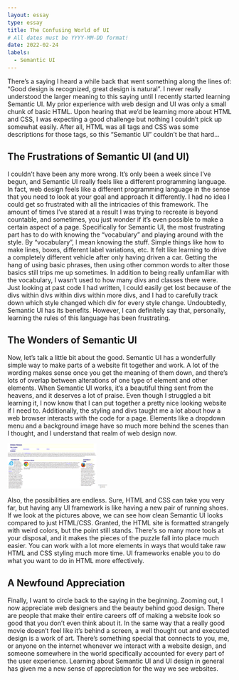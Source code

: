```yaml
---
layout: essay
type: essay
title: The Confusing World of UI
# All dates must be YYYY-MM-DD format!
date: 2022-02-24
labels:
  - Semantic UI
---
```


There’s a saying I heard a while back that went something along the lines of: “Good design is recognized, great design is natural”. I never really understood the larger meaning to this saying until I recently started learning Semantic UI. My prior experience with web design and UI was only a small chunk of basic HTML. Upon hearing that we’d be learning more about HTML and CSS, I was expecting a good challenge but nothing I couldn’t pick up somewhat easily. After all, HTML was all tags and CSS was some descriptions for those tags, so this “Semantic UI” couldn’t be that hard…

## The Frustrations of Semantic UI (and UI)

I couldn’t have been any more wrong. It’s only been a week since I’ve begun, and Semantic UI really feels like a different programming language. In fact, web design feels like a different programming language in the sense that you need to look at your goal and approach it differently. I had no idea I could get so frustrated with all the intricacies of this framework. The amount of times I’ve stared at a result I was trying to recreate is beyond countable, and sometimes, you just wonder if it’s even possible to make a certain aspect of a page. Specifically for Semantic UI, the most frustrating part has to do with knowing the “vocabulary” and playing around with the style. By “vocabulary”, I mean knowing the stuff. Simple things like how to make lines, boxes, different label variations, etc. It felt like learning to drive a completely different vehicle after only having driven a car. Getting the hang of using basic phrases, then using other common words to alter those basics still trips me up sometimes. In addition to being really unfamiliar with the vocabulary, I wasn’t used to how many divs and classes there were. Just looking at past code I had written, I could easily get lost because of the divs within divs within divs within more divs, and I had to carefully track down which style changed which div for every style change. Undoubtedly, Semantic UI has its benefits. However, I can definitely say that, personally, learning the rules of this language has been frustrating.

## The Wonders of Semantic UI

Now, let’s talk a little bit about the good. Semantic UI has a wonderfully simple way to make parts of a website fit together and work. A lot of the wording makes sense once you get the meaning of them down, and there’s lots of overlap between alterations of one type of element and other elements. When Semantic UI works, it’s a beautiful thing sent from the heavens, and it deserves a lot of praise. Even though I struggled a bit learning it, I now know that I can put together a pretty nice looking website if I need to. Additionally, the styling and divs taught me a lot about how a web browser interacts with the code for a page. Elements like a dropdown menu and a background image have so much more behind the scenes than I thought, and I understand that realm of web design now.

<img src="/images/browserhistoryhtml.png" alt="browserhistoryhtml" style="width: 200px; text-align: center;">

<img src="/images/browserhistorysemantic.png" alt="browserhistorysemantic" style="width: 20px; text-align: center;">

Also, the possibilities are endless. Sure, HTML and CSS can take you very far, but having any UI framework is like having a new pair of running shoes. If we look at the pictures above, we can see how clean Semantic UI looks compared to just HTML/CSS. Granted, the HTML site is formatted strangely with weird colors, but the point still stands. There's so many more tools at your disposal, and it makes the pieces of the puzzle fall into place much easier. You can work with a lot more elements in ways that would take raw HTML and CSS styling much more time. UI frameworks enable you to do what you want to do in HTML more effectively.

## A Newfound Appreciation

Finally, I want to circle back to the saying in the beginning. Zooming out, I now appreciate web designers and the beauty behind good design. There are people that make their entire careers off of making a website look so good that you don’t even think about it. In the same way that a really good movie doesn’t feel like it’s behind a screen, a well thought out and executed design is a work of art. There’s something special that connects to you, me, or anyone on the internet whenever we interact with a website design, and someone somewhere in the world specifically accounted for every part of the user experience. Learning about Semantic UI and UI design in general has given me a new sense of appreciation for the way we see websites. 
